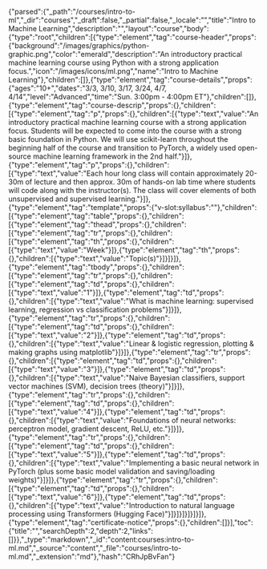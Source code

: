 {"parsed":{"_path":"/courses/intro-to-ml","_dir":"courses","_draft":false,"_partial":false,"_locale":"","title":"Intro to Machine Learning","description":"","layout":"course","body":{"type":"root","children":[{"type":"element","tag":"course-header","props":{"background":"/images/graphics/python-graphic.png","color":"emerald","description":"An introductory practical machine learning course using Python with a strong application focus.","icon":"/images/icons/ml.png","name":"Intro to Machine Learning"},"children":[]},{"type":"element","tag":"course-details","props":{"ages":"10+","dates":"3/3, 3/10, 3/17, 3/24, 4/7, 4/14","level":"Advanced","time":"Sun. 3:00pm - 4:00pm ET"},"children":[]},{"type":"element","tag":"course-descrip","props":{},"children":[{"type":"element","tag":"p","props":{},"children":[{"type":"text","value":"An introductory practical machine learning course with a strong application focus. Students will be expected to come into the course with a strong basic foundation in Python. We will use scikit-learn throughout the beginning half of the course and transition to PyTorch, a widely used open-source machine learning framework in the 2nd half."}]},{"type":"element","tag":"p","props":{},"children":[{"type":"text","value":"Each hour long class will contain approximately 20-30m of lecture and then approx. 30m of hands-on lab time where students will code along with the instructor(s). The class will cover elements of both unsupervised and supervised learning."}]},{"type":"element","tag":"template","props":{"v-slot:syllabus":""},"children":[{"type":"element","tag":"table","props":{},"children":[{"type":"element","tag":"thead","props":{},"children":[{"type":"element","tag":"tr","props":{},"children":[{"type":"element","tag":"th","props":{},"children":[{"type":"text","value":"Week"}]},{"type":"element","tag":"th","props":{},"children":[{"type":"text","value":"Topic(s)"}]}]}]},{"type":"element","tag":"tbody","props":{},"children":[{"type":"element","tag":"tr","props":{},"children":[{"type":"element","tag":"td","props":{},"children":[{"type":"text","value":"1"}]},{"type":"element","tag":"td","props":{},"children":[{"type":"text","value":"What is machine learning:  supervised learning, regression vs classification problems"}]}]},{"type":"element","tag":"tr","props":{},"children":[{"type":"element","tag":"td","props":{},"children":[{"type":"text","value":"2"}]},{"type":"element","tag":"td","props":{},"children":[{"type":"text","value":"Linear & logistic regression, plotting & making graphs using matplotlib"}]}]},{"type":"element","tag":"tr","props":{},"children":[{"type":"element","tag":"td","props":{},"children":[{"type":"text","value":"3"}]},{"type":"element","tag":"td","props":{},"children":[{"type":"text","value":"Naive Bayesian classifiers, support vector machines (SVM), decision trees  (theory)"}]}]},{"type":"element","tag":"tr","props":{},"children":[{"type":"element","tag":"td","props":{},"children":[{"type":"text","value":"4"}]},{"type":"element","tag":"td","props":{},"children":[{"type":"text","value":"Foundations of neural networks:  perceptron model, gradient descent, ReLU, etc."}]}]},{"type":"element","tag":"tr","props":{},"children":[{"type":"element","tag":"td","props":{},"children":[{"type":"text","value":"5"}]},{"type":"element","tag":"td","props":{},"children":[{"type":"text","value":"Implementing a basic neural network in PyTorch  (plus some basic model validation and saving/loading weights)"}]}]},{"type":"element","tag":"tr","props":{},"children":[{"type":"element","tag":"td","props":{},"children":[{"type":"text","value":"6"}]},{"type":"element","tag":"td","props":{},"children":[{"type":"text","value":"Introduction to natural language processing using Transformers  (Hugging Face)"}]}]}]}]}]}]},{"type":"element","tag":"certificate-notice","props":{},"children":[]}],"toc":{"title":"","searchDepth":2,"depth":2,"links":[]}},"_type":"markdown","_id":"content:courses:intro-to-ml.md","_source":"content","_file":"courses/intro-to-ml.md","_extension":"md"},"hash":"CRhJpBvFan"}